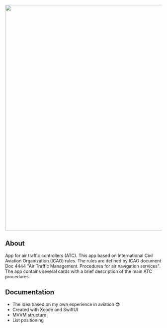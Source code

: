 <p align="center">
     <img src="https://i.ibb.co/s5xhDbz/ATC-Notes.png" width="726"> 
</p>

## About

App for air traffic controllers (ATC). 
This app based on International Civil Aviation Organization (ICAO) rules.
The rules are defined by ICAO document Doc 4444 "Air Traffic Management. Procedures for air navigation services".
The app contains several cards with a brief description of the main ATC procedures.


## Documentation

- The idea based on my own experience in aviation 😎
- Created with Xcode and SwiftUI
- MVVM structure
- List positioning
